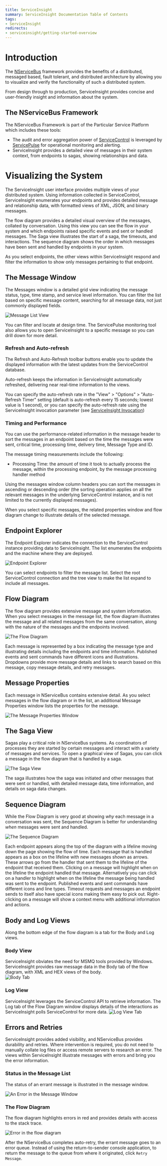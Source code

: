 ```yaml
---
title: ServiceInsight
summary: ServiceInsight Documentation Table of Contents
tags: 
- ServiceInsight
redirects:
- serviceinsight/getting-started-overview
---
```


# Introduction

The [NServiceBus](/nservicebus/architecture/) framework provides the benefits of a distributed, messaged based, fault tolerant, and distributed architecture by allowing you to visualize and verify the functionality of such a distributed system.  

From design through to production, ServiceInsight provides concise and user-friendly insight and information about the system. 


## The NServiceBus Framework

The NServiceBus Framework is part of the Particular Service Platform which includes these tools:

* The audit and error aggregation power of [ServiceControl](../servicecontrol) is leveraged by [ServicePulse](../servicepulse) for operational monitoring and alerting. 
* ServiceInsight provides a detailed view of messages in their system context, from endpoints to sagas, showing relationships and data.  


# Visualizing the System

The ServiceInsight user interface provides multiple views of your distributed system.  Using information collected in ServiceControl, ServiceInsight enumerates your endpoints and provides detailed message and relationship data, with formatted views of XML, JSON, and binary messages.  

The flow diagram provides a detailed visual overview of the messages, collated by conversation.  Using this view you can see the flow in your system and which endpoints raised specific events and sent or handled messages.  The Saga view illustrates the start of a saga, the timeouts, and interactions. The sequence diagram shows the order in which messages have been sent and handled by endpoints in your system.
 
As you select endpoints, the other views within ServiceInsight respond and filter the information to show only messages pertaining to that endpoint. 


## The Message Window

The Messages window is a detailed grid view indicating the message status, type, time stamp, and service level information.  You can filter the list based on specific message content, searching for all message data, not just commonly displayed fields.    

![Message List View](images/overview-messagedetailwindow.png)

You can filter and locate at design time.  The ServicePulse monitoring tool also allows you to open ServiceInsight to a specific message so you can drill down for more detail.


### Refresh and Auto-refresh

The Refresh and Auto-Refresh toolbar buttons enable you to update the displayed information with the latest updates from the ServiceControl database. 

Auto-refresh keeps the information in ServiceInsight automatically refreshed, delivering near real-time information to the views. 

You can specify the auto-refresh rate in the "View" > "Options" > "Auto-Refresh Timer" setting (default is auto-refresh every 15 seconds; lowest value is 1 second), or you can specify the auto-refresh rate using the ServiceInsight invocation parameter (see [ServiceInsight Invocation](application-invocation.md)) 


### Timing and Performance

You can use the performance-related information in the message header to sort the messages in an endpoint based on the time the messages were sent, critical time, processing time, delivery time, Message Type and ID. 

The message timing measurements include the following:

- Processing Time: the amount of time it took to actually process the message, within the processing endpoint, by the message processing handler method

Using the messages window column headers you can sort the messages in ascending or descending order (the sorting operation applies on all the relevant messages in the underlying ServiceControl instance, and is not limited to the currently displayed messages).


When you select specific messages, the related properties window and flow diagram change to illustrate details of the selected message. 


## Endpoint Explorer

The Endpoint Explorer indicates the connection to the ServiceControl instance providing data to ServiceInsight.  The list enumerates the endpoints and the machine where they are deployed.  

![Endpoint Explorer](images/overview-endpointexplore-machinename.png)

You can select endpoints to filter the message list. Select the root ServiceControl connection and the tree view to make the list expand to include all messages.


## Flow Diagram

The flow diagram provides extensive message and system information. When you select messages in the message list, the flow diagram illustrates the message and all related messages from the same conversation, along with the nature of the messages and the endpoints involved.

![The Flow Diagram](images/overview-flowdiagram-wpopup.png)

Each message is represented by a box indicating the message type and illustrating details including the endpoints and time information.  Published events and sent commands have different icons and illustrations. Dropdowns provide more message details and links to search based on this message, copy message details, and retry messages.


## Message Properties

Each message in NServiceBus contains extensive detail.  As you select messages in the flow diagram or in the list, an additional Message Properties window lists the properties for the message.

![The Message Properties Window](images/overview-messageproperties.png)


## The Saga View

Sagas play a critical role in NServiceBus systems.  As coordinators of processes they are started by certain messages and interact with a variety of messages and services.  To open a graphical view of Sagas, you can click a message in the flow diagram that is handled by a saga.  

![The Saga View](images/overview-sagaview.png)

The saga illustrates how the saga was initiated and other messages that were sent or handled, with detailed message data, time information, and details on saga data changes. 

## Sequence Diagram

While the Flow Diagram is very good at showing *why* each message in a conversation was sent, the Sequence Diagram is better for understanding *when* messages were sent and handled.

![The Sequence Diagram](images/overview-sequence-diagram.PNG)

Each endpoint appears along the top of the diagram with a lifeline moving down the page showing the flow of time. Each message that is handled appears as a box on the lifeline with new messages shown as arrows. These arrows go from the handler that sent them to the lifeline of the endpoint that received them. Clicking on a message will highlight when on the lifeline the endpoint handled that message. Alternatively you can click on a handler to highlight when on the lifeline the message being handled was sent to the endpoint. Published events and sent commands have different icons and line types. Timeout requests and messages an endpoint sends to itself also have special icons making them easy to pick out. Right-clicking on a message will show a context menu with additional information and actions.

## Body and Log Views

Along the bottom edge of the flow diagram is a tab for the Body and Log views. 


### Body View

ServiceInsight obviates the need for MSMQ tools provided by Windows. ServiceInsight provides raw message data in the Body tab of the flow diagram, with XML and HEX views of the body.  
![Body Tab ](images/overview-bodyview.png)


### Log View

ServiceInsight leverages the ServiceControl API to retrieve information.  The Log tab of the Flow Diagram window displays details of the interactions as ServiceInsight polls ServiceControl for more data. 
![Log View Tab](images/overview-logview.png)


## Errors and Retries

ServiceInsight provides added visibility, and NServiceBus provides durability and retries. Where intervention is required, you do not need to manually collate log files or access remote servers to research an error.  The views within ServiceInsight illustrate messages with errors and bring you the error information.


### Status in the Message List

The status of an errant message is illustrated in the message window.

![An Error in the Message Window](images/overview-messagewindowerror.png)


### The Flow Diagram

The flow diagram highlights errors in red and provides details with access to the stack trace.

![Error in the flow diagram](images/overview-flowdiagramwitherror.png)

After the NServiceBus completes auto-retry, the errant message goes to an error queue. Instead of using the return-to-sender console application, to return the message to the queue from where it originated, click `Retry Message`. 
